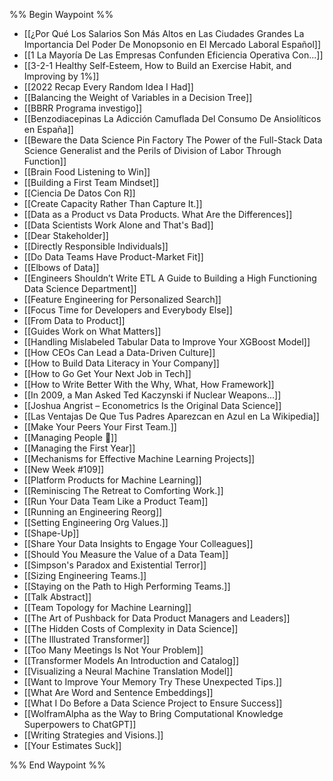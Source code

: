 %% Begin Waypoint %%
- [[¿Por Qué Los Salarios Son Más Altos en Las Ciudades Grandes La Importancia Del Poder De Monopsonio en El Mercado Laboral Español]]
- [[1 La Mayoría De Las Empresas Confunden Eficiencia Operativa Con...]]
- [[3-2-1 Healthy Self-Esteem, How to Build an Exercise Habit, and Improving by 1%]]
- [[2022 Recap Every Random Idea I Had]]
- [[Balancing the Weight of Variables in a Decision Tree]]
- [[BBRR Programa investigo]]
- [[Benzodiacepinas La Adicción Camuflada Del Consumo De Ansiolíticos en España]]
- [[Beware the Data Science Pin Factory The Power of the Full-Stack Data Science Generalist and the Perils of Division of Labor Through Function]]
- [[Brain Food Listening to Win]]
- [[Building a First Team Mindset]]
- [[Ciencia De Datos Con R]]
- [[Create Capacity Rather Than Capture It.]]
- [[Data as a Product vs Data Products. What Are the Differences]]
- [[Data Scientists Work Alone and That's Bad]]
- [[Dear Stakeholder]]
- [[Directly Responsible Individuals]]
- [[Do Data Teams Have Product-Market Fit]]
- [[Elbows of Data]]
- [[Engineers Shouldn’t Write ETL A Guide to Building a High Functioning Data Science Department]]
- [[Feature Engineering for Personalized Search]]
- [[Focus Time for Developers and Everybody Else]]
- [[From Data to Product]]
- [[Guides  Work on What Matters]]
- [[Handling Mislabeled Tabular Data to Improve Your XGBoost Model]]
- [[How CEOs Can Lead a Data-Driven Culture]]
- [[How to Build Data Literacy in Your Company]]
- [[How to Go Get Your Next Job in Tech]]
- [[How to Write Better With the Why, What, How Framework]]
- [[In 2009, a Man Asked Ted Kaczynski if Nuclear Weapons...]]
- [[Joshua Angrist – Econometrics Is the Original Data Science]]
- [[Las Ventajas De Que Tus Padres Aparezcan en Azul en La Wikipedia]]
- [[Make Your Peers Your First Team.]]
- [[Managing People 🤯]]
- [[Managing the First Year]]
- [[Mechanisms for Effective Machine Learning Projects]]
- [[New Week #109]]
- [[Platform Products for Machine Learning]]
- [[Reminiscing The Retreat to Comforting Work.]]
- [[Run Your Data Team Like a Product Team]]
- [[Running an Engineering Reorg]]
- [[Setting Engineering Org Values.]]
- [[Shape-Up]]
- [[Share Your Data Insights to Engage Your Colleagues]]
- [[Should You Measure the Value of a Data Team]]
- [[Simpson's Paradox and Existential Terror]]
- [[Sizing Engineering Teams.]]
- [[Staying on the Path to High Performing Teams.]]
- [[Talk Abstract]]
- [[Team Topology for Machine Learning]]
- [[The Art of Pushback for Data Product Managers and Leaders]]
- [[The Hidden Costs of Complexity in Data Science]]
- [[The Illustrated Transformer]]
- [[Too Many Meetings Is Not Your Problem]]
- [[Transformer Models An Introduction and Catalog]]
- [[Visualizing a Neural Machine Translation Model]]
- [[Want to Improve Your Memory Try These Unexpected Tips.]]
- [[What Are Word and Sentence Embeddings]]
- [[What I Do Before a Data Science Project to Ensure Success]]
- [[WolframAlpha as the Way to Bring Computational Knowledge Superpowers to ChatGPT]]
- [[Writing Strategies and Visions.]]
- [[Your Estimates Suck]]

%% End Waypoint %%

